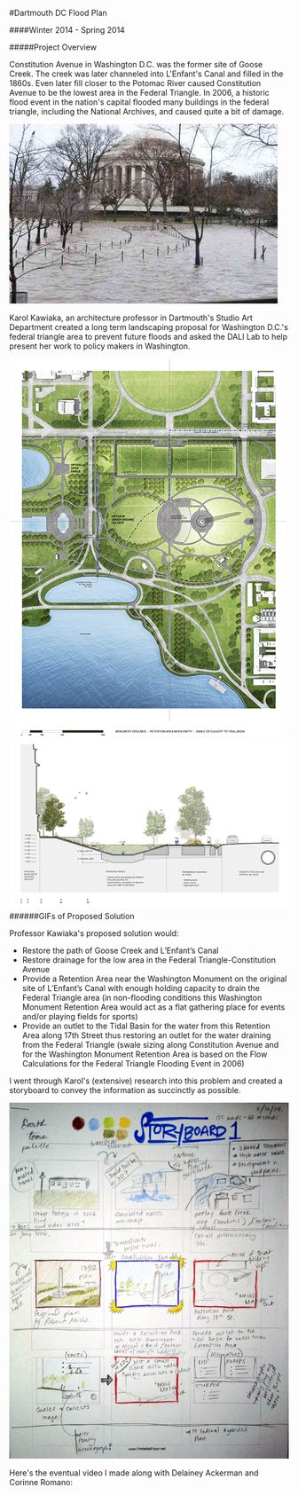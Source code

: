 #Dartmouth DC Flood Plan

####Winter 2014 - Spring 2014

#####Project Overview

Constitution Avenue in Washington D.C. was the former site of Goose Creek. The creek was later channeled into L'Enfant's Canal and filled in the 1860s. Even later fill closer to the Potomac River caused Constitution Avenue to be the lowest area in the Federal Triangle. In 2006, a historic flood event in the nation's capital flooded many buildings in the federal triangle, including the National Archives, and caused quite a bit of damage.

![vert-halfsies-1](/img/floodplan_flood.JPG)

Karol Kawiaka, an architecture professor in Dartmouth's Studio Art Department created a long term landscaping proposal for Washington D.C.'s federal triangle area to prevent future floods and asked the DALI Lab to help present her work to policy makers in Washington.

![thirdsies-1](/img/floodPlan1.gif)
![halfsies-2](/img/FloodPlan2.gif)
######GIFs of Proposed Solution

Professor Kawiaka's proposed solution would:
* Restore	the	path	of	Goose	Creek	and	L’Enfant’s	Canal
* Restore	drainage	for	the	low	area	in	the	Federal	Triangle-Constitution	Avenue
* Provide	a	Retention	Area	near	the	Washington	Monument	on	the	original	site	of L’Enfant’s	Canal	with	enough	holding	capacity	to	drain	the Federal	Triangle	area (in	non-flooding	conditions	this	Washington	Monument	Retention	Area	would	act	as a flat	gathering	place	for	events	and/or	playing	fields	for sports)
* Provide	an	outlet	to	the	Tidal	Basin	for	the	water	from	this	Retention	Area	along 17th	Street	thus	restoring	an	outlet	for	the	water	draining	from	the	Federal Triangle (swale	sizing along	Constitution	Avenue	and	for	the	Washington	Monument	Retention Area	is	based	on	the	Flow	Calculations	for	the	Federal Triangle	Flooding	Event	in 2006)

I went through Karol's (extensive) research into this problem and created a storyboard to convey the information as succinctly as possible.

![storyboard](/img/floodplan_storyboard.png)

Here's the eventual video I made along with Delainey Ackerman and Corinne Romano:
